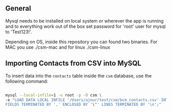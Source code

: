 ## General

Mysql needs to be installed on local system or wherever the app is running and to everything work out of the box set password for 'root' user for mysql to 'Test123!'.

Depending on OS, inside this repository you can found two binaries. For MAC you use ./csm-mac and for linux ./csm-linux

## Importing Contacts from CSV into MySQL

To insert data into the `contacts` table inside the `csm` database, use the following command:

```bash

mysql --local-infile=1 -u root -p -D csm \
-e "LOAD DATA LOCAL INFILE '/Users/ajnur/test/csm/bcm_contacts.csv' INTO TABLE contacts \
FIELDS TERMINATED BY ',' ENCLOSED BY '\"' LINES TERMINATED BY '\n';"
```